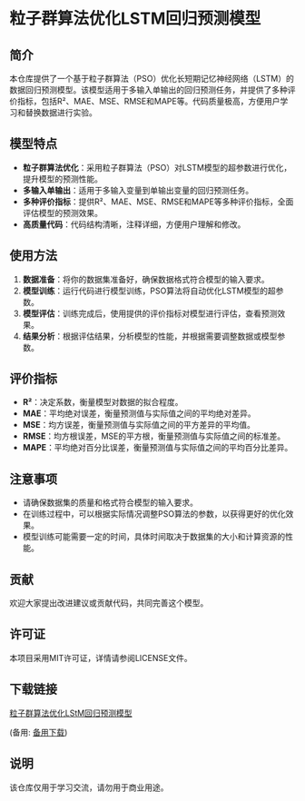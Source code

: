 # 粒子群算法优化LSTM回归预测模型

## 简介

本仓库提供了一个基于粒子群算法（PSO）优化长短期记忆神经网络（LSTM）的数据回归预测模型。该模型适用于多输入单输出的回归预测任务，并提供了多种评价指标，包括R²、MAE、MSE、RMSE和MAPE等。代码质量极高，方便用户学习和替换数据进行实验。

## 模型特点

- **粒子群算法优化**：采用粒子群算法（PSO）对LSTM模型的超参数进行优化，提升模型的预测性能。
- **多输入单输出**：适用于多输入变量到单输出变量的回归预测任务。
- **多种评价指标**：提供R²、MAE、MSE、RMSE和MAPE等多种评价指标，全面评估模型的预测效果。
- **高质量代码**：代码结构清晰，注释详细，方便用户理解和修改。

## 使用方法

1. **数据准备**：将你的数据集准备好，确保数据格式符合模型的输入要求。
2. **模型训练**：运行代码进行模型训练，PSO算法将自动优化LSTM模型的超参数。
3. **模型评估**：训练完成后，使用提供的评价指标对模型进行评估，查看预测效果。
4. **结果分析**：根据评估结果，分析模型的性能，并根据需要调整数据或模型参数。

## 评价指标

- **R²**：决定系数，衡量模型对数据的拟合程度。
- **MAE**：平均绝对误差，衡量预测值与实际值之间的平均绝对差异。
- **MSE**：均方误差，衡量预测值与实际值之间的平方差异的平均值。
- **RMSE**：均方根误差，MSE的平方根，衡量预测值与实际值之间的标准差。
- **MAPE**：平均绝对百分比误差，衡量预测值与实际值之间的平均百分比差异。

## 注意事项

- 请确保数据集的质量和格式符合模型的输入要求。
- 在训练过程中，可以根据实际情况调整PSO算法的参数，以获得更好的优化效果。
- 模型训练可能需要一定的时间，具体时间取决于数据集的大小和计算资源的性能。

## 贡献

欢迎大家提出改进建议或贡献代码，共同完善这个模型。

## 许可证

本项目采用MIT许可证，详情请参阅LICENSE文件。

## 下载链接
[粒子群算法优化LStM回归预测模型](https://pan.quark.cn/s/02f25bf8b7d4) 

(备用: [备用下载](https://pan.baidu.com/s/111G24NqEVYWV-pI9c_nMfA?pwd=1234))

## 说明

该仓库仅用于学习交流，请勿用于商业用途。
